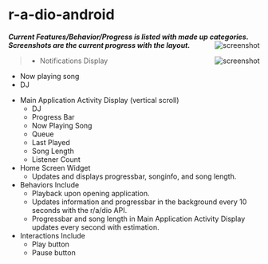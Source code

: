 r-a-dio-android
===============


***Current Features/Behavior/Progress is listed with made up categories. Screenshots are the current progress with the layout.***
<img src="http://i.imgur.com/eKDCCPg.png"
 alt="screenshot" title="Current Look" align="right" />
 
<img src="http://i.imgur.com/tqgS8j6.png"
 alt="screenshot" title="Current Look" align="right" />

> * Notifications Display
  - Now playing song 
  - DJ   
* Main Application Activity Display (vertical scroll)
  - DJ
  - Progress Bar
  - Now Playing Song
  - Queue
  - Last Played
  - Song Length
  - Listener Count
* Home Screen Widget
  - Updates and displays progressbar, songinfo, and song length.
* Behaviors Include
  - Playback upon opening application.
  - Updates information and progressbar in the background every 10 seconds with the r/a/dio API.
  - Progressbar and song length in Main Application Activity Display updates every second with estimation.  
* Interactions Include
  - Play button
  - Pause button
